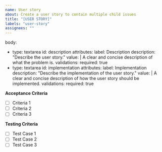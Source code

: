 ```yaml
---
name: User story
about: Create a user story to contain multiple child issues
title: "[USER STORY]"
labels: "user-story"
assignees: ""
---
```


body:

- type: textarea
  id: description
  attributes:
  label: Description
  description: "Describe the user story."
  value: |
  A clear and concise description of what the problem is.
  validations:
  required: true
- type: textarea
  id: implementation
  attributes:
  label: Implementation
  description: "Describe the implementation of the user story."
  value: |
  A clear and concise description of how the user story should be implemented.
  validations:
  required: true

**Acceptance Criteria**

<!-- Write a list of criteria to be met before the user story is considered complete -->

- [ ] Criteria 1
- [ ] Criteria 2
- [ ] Criteria 3

**Testing Criteria**

<!-- Write a list of test cases that must be implemented to ensure the user story works as expected -->

- [ ] Test Case 1
- [ ] Test Case 2
- [ ] Test Case 3
